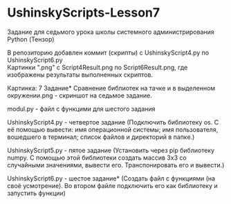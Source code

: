 # UshinskyScripts-Lesson7
Задание для седьмого урока школы системного администрирования Python (Тензор)

В репозиторию добавлен коммит (скрипты) с UshinskyScript4.py по UshinskyScript6.py  
Картинки ".png" c Script4Result.png по Script6Result.png, где изображены результаты выполненных скриптов.    

Картинка: 7 Задание* Сравнение библиотек на тачке и в выделенном окружении.png - скриншот на седьмое задание.  

modul.py - файл с функцими для шестого задания


UshinskyScript4.py - четвертое задание (Подключить библиотеку os. С её помощью вывести: имя операционной системы; имя пользователя, вошедшего в терминал; список файлов и директорий в папке.)  

UshinskyScript5.py - пятое задание (Установить через pip библиотеку numpy. С помощью этой библиотеки cоздать массив 3x3 со случайными значениями, вывести его. Транспонировать его и вывести.)  

UshinskyScript6.py - шестое задание* (Создать файл с функциями (на своё усмотрение). Во втором файле подключить его как библиотеку и запустить функции)
